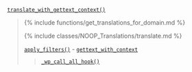 <p><code><a href="https://developer.wordpress.org/reference/functions/translate_with_gettext_context/">translate_with_gettext_context()</a></code></p>

<blockquote>

{% include functions/get_translations_for_domain.md %}

{% include classes/NOOP_Translations/translate.md %}
 
 [`apply_filters()`](https://developer.wordpress.org/reference/functions/apply_filters/) - [`gettext_with_context`](https://developer.wordpress.org/reference/hooks/gettext_with_context/)
 
> [`_wp_call_all_hook()`](https://developer.wordpress.org/reference/functions/_wp_call_all_hook/)

</blockquote>